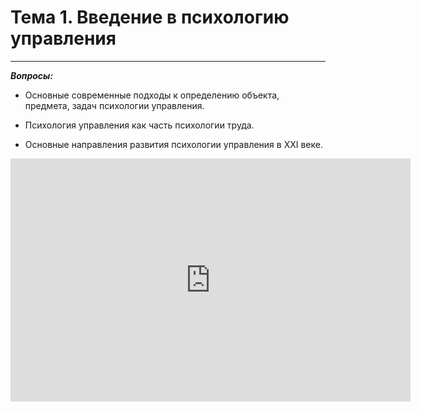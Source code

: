 # Тема 1. Введение в психологию управления

---

***Вопросы:***

- Основные современные подходы к определению объекта, предмета, задач психологии управления. 

- Психология управления как часть психологии труда.

- Основные направления развития психологии управления в ХХI веке. 

<iframe src="https://docs.google.com/presentation/d/e/2PACX-1vQyb1chWEDyxhDqbFlnowIowdqRq4ACmaaWFS5qm0_Snj7Q6-TepJPakg7QAkV9ihANqb1lcJ6rK9k6/embed?start=false&loop=false&delayms=3000" frameborder="0" width="640" height="389" allowfullscreen="true" mozallowfullscreen="true" webkitallowfullscreen="true"></iframe>